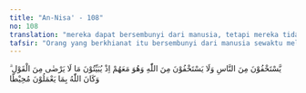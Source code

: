 ```yaml
---
title: "An-Nisa' - 108"
no: 108
translation: "mereka dapat bersembunyi dari manusia, tetapi mereka tidak dapat bersembunyi dari Allah, karena Allah beserta mereka, ketika pada suatu malam mereka menetapkan keputusan rahasia yang tidak diridai-Nya. Dan Allah Ma-ha Meliputi terhadap apa yang mereka kerjakan."
tafsir: "Orang yang berkhianat itu bersembunyi dari manusia sewaktu melakukan kejahatan, mungkin karena malu atau takut terhadap pembalasan. Tetapi mereka tidak bersembunyi dari Allah dan tidak pula malu kepada-Nya dengan mengerjakan perbuatan jahat itu. Seandainya mereka memiliki iman yang kuat tentulah mereka tidak akan mengerjakannya. Orang yang beriman tidak akan jatuh ke dalam pengkhianatan kecuali karena dia lupa atau tidak sadar. Orang yang menyadari bahwa Allah selalu melihatnya di manapun dia berada, pastilah dia tidak berbuat dosa dan tidak berbuat curang, karena malu kepada Tuhan dan takut terhadap-Nya. Allah menyaksikan sewaktu Bani Ubairik bermusyawarah di malam hari dan menetapkan keputusan rahasia, yaitu melemparkan kejahatan yang mereka perbuat kepada orang lain yang tidak berdosa. Allah akan menjatuhkan hukuman atas mereka, karena Dia mengetahui segala perbuatan mereka. Tidak ada sesuatu pun di langit dan di bumi tersembunyi bagi Allah betapa pun kecilnya."
---
```


يَّسْتَخْفُوْنَ مِنَ النَّاسِ وَلَا يَسْتَخْفُوْنَ مِنَ اللّٰهِ وَهُوَ مَعَهُمْ اِذْ يُبَيِّتُوْنَ مَا لَا يَرْضٰى مِنَ الْقَوْلِ ۗ وَكَانَ اللّٰهُ بِمَا يَعْمَلُوْنَ مُحِيْطًا 
